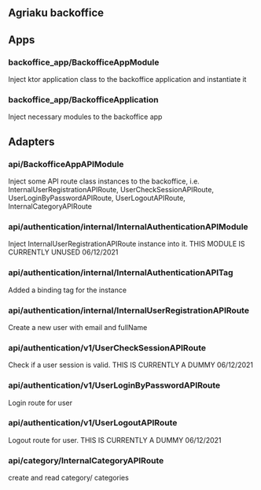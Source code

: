 ## Agriaku backoffice

## Apps

### backoffice_app/BackofficeAppModule

Inject ktor application class to the backoffice application and instantiate it

### backoffice_app/BackofficeApplication

Inject necessary modules to the backoffice app

## Adapters

### api/BackofficeAppAPIModule

Inject some API route class instances to the backoffice, i.e. InternalUserRegistrationAPIRoute, UserCheckSessionAPIRoute, UserLoginByPasswordAPIRoute, UserLogoutAPIRoute, InternalCategoryAPIRoute

### api/authentication/internal/InternalAuthenticationAPIModule

Inject InternalUserRegistrationAPIRoute instance into it. THIS MODULE IS CURRENTLY UNUSED 06/12/2021

### api/authentication/internal/InternalAuthenticationAPITag

Added a binding tag for the instance

### api/authentication/internal/InternalUserRegistrationAPIRoute

Create a new user with email and fullName

### api/authentication/v1/UserCheckSessionAPIRoute

Check if a user session is valid. THIS IS CURRENTLY A DUMMY 06/12/2021

### api/authentication/v1/UserLoginByPasswordAPIRoute

Login route for user

### api/authentication/v1/UserLogoutAPIRoute

Logout route for user. THIS IS CURRENTLY A DUMMY 06/12/2021

### api/category/InternalCategoryAPIRoute

create and read category/ categories
